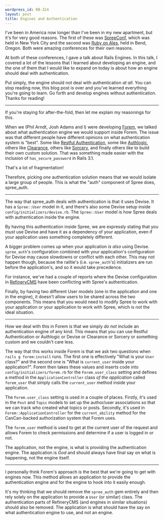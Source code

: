 ```yaml
--- 
wordpress_id: RB-324
layout: post
title: Engines and Authentication
---
```


I've been in America now longer than I've been in my new apartment, but it's for very good reasons. The first of these was <a
href='http://spreeconf.com'>SpreeConf</a>, which was held in New York City and the second was <a href='http://ruby.onales.com'>Ruby
on Ales</a>, held in Bend, Oregon. Both were amazing conferences for their own reasons.

At both of these conferences, I gave a talk about Rails Engines. In this talk, I covered a lot of the lessons that I learned about
developing an engine, and the one of them that I would like to expand on today is about how an engine should deal with
authentication.

Put simply, the engine should not deal with authentication *at all*. You can stop reading now, this blog post is over and you've
learned everything you're going to learn. Go forth and develop engines without authentication. Thanks for reading!

---

If you're staying for after-the-fold, then let me explain my reasonings for this.

When we (Phil Arndt, Josh Adams and I) were developing <a href='https://github.com/radar/forem'>Forem</a>, we talked about what authentication engine we would support inside Forem. The issue was that different people have different opinions on what authentication system is "best". Some like <a href='https://github.com/technoweenie/restful_authentication'>Restful Authentication</a>, some like <a href='https://github.com/binarylogic/authlogic'>Authlogic</a>, others like <a href='https://github.com/thoughtbot/clearance'>Clearance</a>, others like <a href='https://github.com/NoamB/sorcery'>Sorcery</a>, and finally others like to build their own custom solution. That was something made easier with the inclusion of `has_secure_password` in Rails 3.1.

That's a lot of fragmentation!

Therefore, picking *one* authentication solution means that we would isolate a large group of people. This is what the "auth"
component of Spree does, spree_auth.

---

The way that spree_auth deals with authentication is that it uses Devise. It has a `Spree::User` model in it, and there's also some
Devise setup inside `config/initializers/devise.rb`. The `Spree::User` model is how Spree deals with authentication inside the
engine.

By having this authentication inside Spree, we are expressly stating that you *must* use Devise and have it as a dependency of your
application, even if your application uses something completely different.

A bigger problem comes up when your application *is also* using Devise. `spree_auth`'s configuration combined with your application's configuration for Devise may cause slowdowns or conflict with each other. This may not happen though, because the railtie's (i.e. `spree_auth`'s) initializers are run before the application's, and so it would take precedence.

For instance, we've had a couple of reports where the Devise configuration in <a href='https://github.com/resolve/refinerycms'>RefineryCMS</a> have been conflicting with Spree's authentication.

Finally, by having two different User models (one in the application and one in the engine), it doesn't allow users to be shared
across the two components. This means that you would need to modify Spree to work with your application or your application to work
with Spree, which is not the ideal situation.

---

How we deal with this in Forem is that we simply *do not* include an authentication engine of any kind. This means that you can use
Restful Authentication or Authlogic or Devise or Clearance or Sorcery or something custom and we couldn't care less.

The way that this works inside Forem is that we ask two questions when `rails g forem:install` runs. The first one is effectively
"What is your `User` class?" and the second one is "What is `current_user` inside your application?". Forem then takes these values
and inserts code into `config/initializers/forem.rb` for the `Forem.user_class` setting and defines a method in the
`ApplicationController` class *of the application* called `forem_user` that simply calls the `current_user` method inside your
application.

The `Forem.user_class` setting is used in a couple of places. Firstly, it's used in the `Post` and `Topic` models to set up the
author/user associations so that we can track who created what topics or posts. Secondly, it's used in `Forem::ApplicationController` for
the `current_ability` method for the CanCan-backed authorization system that Forem uses.

The `forem_user` method is used to get at the current user of the request and allows Forem to check permissions and determine if a
user is logged in or not.

The application, not the engine, is what is providing the authentication engine. The application is *God* and should always have
final say on what is happening, not the engine itself.

---

I personally think Forem's approach is the best that we're going to get with engines now. This method allows an application to
provide the authentication engine and for the engine to hook into it easily enough.

It's my thinking that we should remove the `spree_auth` gem entirely and then rely solely on the application to provide a `User` (or
similar) class. The authentication parts of RefineryCMS (and engines in similar situations) should also be removed. The application is
what should have the say on what authentication engine to use, and not an engine.
